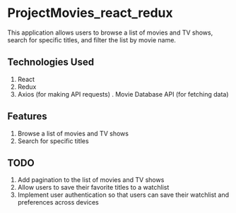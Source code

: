 # ProjectMovies_react_redux
This application allows users to browse a list of movies and TV shows, search for specific titles, and filter the list by movie name.

## Technologies Used
1. React
2. Redux
3. Axios (for making API requests)
. Movie Database API (for fetching data)

## Features
1. Browse a list of movies and TV shows
2. Search for specific titles

## TODO
1. Add pagination to the list of movies and TV shows
2. Allow users to save their favorite titles to a watchlist
3. Implement user authentication so that users can save their watchlist and preferences across devices
